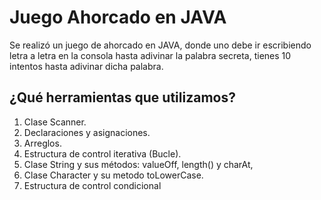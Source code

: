 # Juego Ahorcado en JAVA

Se realizó un juego de ahorcado en JAVA, donde uno debe ir escribiendo letra a letra en la consola hasta adivinar la palabra secreta, tienes 10 intentos hasta adivinar dicha palabra.


## ¿Qué herramientas que utilizamos?

1. Clase Scanner.
2. Declaraciones y asignaciones.
3. Arreglos.
4. Estructura de control iterativa (Bucle).
5. Clase String y sus métodos: valueOff, length() y charAt, 
6. Clase Character y su metodo toLowerCase.
7. Estructura de control condicional
